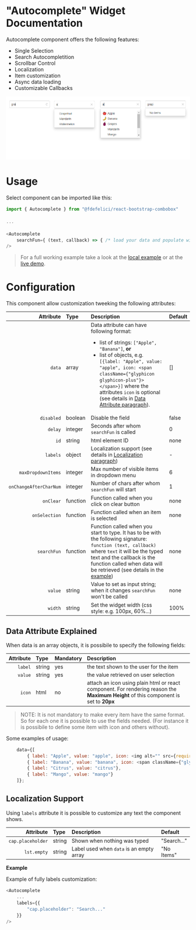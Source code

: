 # "Autocomplete" Widget Documentation

Autocomplete component offers the following features:
* Single Selection
* Search Autocompletition
* Scrollbar Control
* Localization 
* Item customization
* Async data loading
* Customizable Callbacks

![Component ShowCase](example/src/images/showcase_autocomplete.png)

# Usage
Select component can be imported like this:
```javascript
import { Autocomplete } from "@fdefelici/react-bootstrap-combobox"

...

<Autocomplete
    searchFun={ (text, callback) => { /* load your data and populate widget data using the callback */ } }
/>
```

> For a full working example take a look at the [local example](example/) or at the [live demo](https://codesandbox.io/s/github/fdefelici/react-bootstrap-combobox/tree/v1.6.0/example?fontsize=14).

# Configuration
This component allow customization tweeking the following attributes:

| Attribute | Type | Description | Default |
|  ---: | :--- | :---        | :---    |
| `data` | array | Data attribute can have following format: <ul><li>list of strings: `["Apple", "Banana"]`, <b>or</b></li><li>list of objects, e.g. `[{label: "Apple", value: "apple", icon: <span className={"glyphicon glyphicon-plus"}></span>}]` where the attributes `icon` is optional (see details in [Data Attribute paragraph](#data-attribute-explained)).</li></ul>  | []  |
| `disabled` | boolean | Disable the field | false |
| `delay` | integer | Seconds after whom `searchFun` is called | 0 |
| `id` | string | html element ID  | none  |
| `labels` | object | Localization support (see details in [Localization paragraph](#localization-support)) | - |
| `maxDropdownItems` | integer | Max number of visible items in dropdown menu | 6 |
| `onChangeAfterCharNum` | integer | Number of chars after whom `searchFun` will start | 1 |
| `onClear` | function | Function called when you click on clear button | none |
| `onSelection` | function | Function called when an item is selected | none |
| `searchFun` | function | Function called when you start to type. It has to be with the following signature: `function (text, callback)` where `text` it will be the typed text and the callback is the function called when data will be retrieved (see details in the [example](example/)) | none  |
| `value` | string | Value to set as input string; when it changes `searchFun` won't be called   | none  |
| `width` | string | Set the widget width (css style: e.g. 100px, 60%...) | 100%  |


## Data Attribute Explained
When data is an array objects, it is possibile to specify the following fields:

| Attribute | Type | Mandatory | Description | 
|  ---: | :--- | :---        | :---    |
| `label` | string | yes | the text shown to the user for the item |
| `value` | string | yes | the value retrieved on user selection |
| `icon` | html | no | attach an icon using plain html or react component. For rendering reason the **Maximum Height** of this component is set to **20px** |


> NOTE: It is not mandatory to make every item have the same format. So for each one it is possible to use the fields needed. (For instance it is possibile to define some item with icon and others without).

Some examples of usage:
```javascript
    data={[
        { label: "Apple", value: "apple", icon: <img alt="" src={require("./images/apple.png")}/>},
        { label: "Banana", value: "banana", icon: <span className={"glyphicon glyphicon-plus"}></span>},
        { label: "Citrus", value: "citrus"},
        { label: "Mango", value: "mango"}
    ]};
```

## Localization Support
Using ```labels``` attribute it is possible to customize any text the component shows.

| Attribute | Type | Description | Default |
|  ---: | :--- | :---        | :---    |
| `cap.placeholder` | string | Shown when nothing was typed | "Search..." |
| `lst.empty` | string | Label used when `data` is an empty array | "No Items" |

**Example**

Example of fully labels customization:
```javascript
<Autocomplete
    ...
    labels={{
        "cap.placeholder": "Search..."
    }}
/>
```
